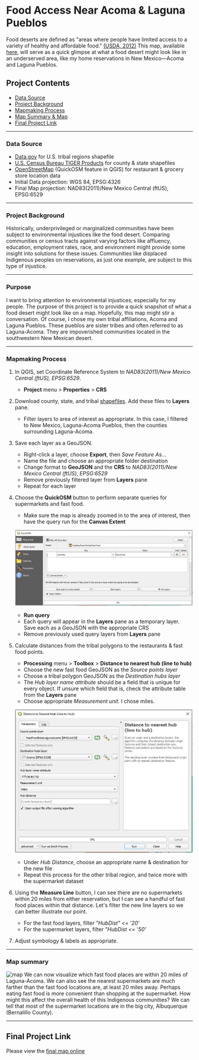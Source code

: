 # Food Access Near Acoma & Laguna Pueblos

Food deserts are defined as "areas where people have limited access to a variety of healthy and affordable food." [(USDA, 2012)](https://www.ers.usda.gov/webdocs/publications/45014/30940_err140.pdf) This map, available [here](Images/Map/FoodAccess_LagunaAcoma_1200px.png), will serve as a quick glimpse at what a food desert might look like in an underserved area, like my home reservations in New Mexico—Acoma and Laguna Pueblos. 

## Project Contents
- [Data Source](#data-source)
- [Project Background](#project-background)
- [Mapmaking Process](#mapmaking-process)
- [Map Summary & Map](#map-summary)
- [Final Project Link](#final-project-link)

***

### Data Source

- [Data.gov](https://catalog.data.gov/dataset/tiger-line-shapefile-2020-nation-u-s-american-indian-tribal-subdivisions) for U.S. tribal regions shapefile
- [U.S. Census Bureau TIGER Products](https://www.census.gov/geographies/mapping-files/time-series/geo/cartographic-boundary.html) for county & state shapefiles
- [OpenStreetMap](http://openstreetmap.org) (QuickOSM feature in QGIS) for restaurant & grocery store location data
- Initial Data projection: WGS 84, EPSG:4326
- Final Map projection: NAD83(2011)/New Mexico Central (ftUS), EPSG:6529

***

### Project Background

Historically, underprivileged or marginalized communities have been subject to environmental injustices like the food desert. Comparing communities or census tracts against varying factors like affluency, education, employment rates, race, and environment might provide some insight into solutions for these issues. Communities like displaced Indigenous peoples on reservations, as just one example, are subject to this type of injustice.

***

### Purpose

I want to bring attention to environmental injustices, especially for my people. The purpose of this project is to provide a quick snapshot of what a food desert might look like on a map. Hopefully, this map might stir a conversation. Of course, I chose my own tribal affiliations, Acoma and Laguna Pueblos. These pueblos are sister tribes and often referred to as Laguna-Acoma. They are impoverished communities located in the southwestern New Mexican desert.

***

### Mapmaking Process

1. In QGIS, set Coordinate Reference System to *NAD83(2011)/New Mexico Central (ftUS), EPSG:6529*.
    - **Project** menu > **Properties** > **CRS** 

2. Download county, state, and tribal [shapefiles](#data-source). Add these files to **Layers** pane.
    - Filter layers to area of interest as appropriate. In this case, I filtered to New Mexico, Laguna-Acoma Pueblos, then the counties surrounding Laguna-Acoma.

3. Save each layer as a GeoJSON.
    - Right-click a layer, choose **Export**, then *Save Feature As...*
    - Name the file and choose an appropriate folder destination
    - Change format to **GeoJSON** and the **CRS** to *NAD83(2011)/New Mexico Central (ftUS), EPSG:6529*
    - Remove previously filtered layer from **Layers** pane
    - Repeat for each layer

4. Choose the **QuickOSM** button to perform separate queries for supermarkets and fast food.
    - Make sure the map is already zoomed in to the area of interest, then have the query run for the **Canvas Extent**

    ![QuickOSM snapshot](Images/Graphics/QuickOSM.JPG)
    - **Run query**
    - Each query will appear in the **Layers** pane as a temporary layer. Save each as a GeoJSON with the appropriate CRS
    - Remove previously used query layers from **Layers** pane

5. Calculate distances from the tribal polygons to the restaurants & fast food points.
    - **Processing** menu > **Toolbox** > **Distance to nearest hub (line to hub)**
    - Choose the new fast food GeoJSON as the *Source points layer*
    - Choose a tribal polygon GeoJSON as the *Destination hubs layer*
    - The *Hub layer name attribute* should be a field that is unique for every object. If unsure which field that is, check the attribute table from the **Layers** pane
    - Choose appropriate *Measurement unit*. I chose miles.

    ![Distance to hub snapshot](Images/Graphics/DistanceToHub.JPG)
    - Under *Hub Distance*, choose an appropriate name & destination for the new file
    - Repeat this process for the other tribal region, and twice more with the supermarket dataset

6. Using the **Measure Line** button, I can see there are no supermarkets within 20 miles from either reservation, but I can see a handful of fast food places within that distance. Let's filter the new line layers so we can better illustrate our point.
    - For the fast food layers, filter *"HubDist" <= '20'*
    - For the supermarket layers, filter *"HubDist <= '50'*

7. Adjust symbology & labels as appropriate.

***

### Map summary

![map](Images/Map/FoodAccess_LagunaAcoma_8000px.png)
We can now visualize which fast food places are within 20 miles of Laguna-Acoma. We can also see the nearest supermarkets are much farther than the fast food locations are, at least 20 miles away. Perhaps eating fast food is more convenient than shopping at the supermarket. How might this affect the overall health of this Indigenous communities? We can tell that most of the supermarket locations are in the big city, Albuquerque (Bernalillo County). 

***

## Final Project Link

Please view the [final map online](https://masonabishop.github.io/Map671FinalProject/)